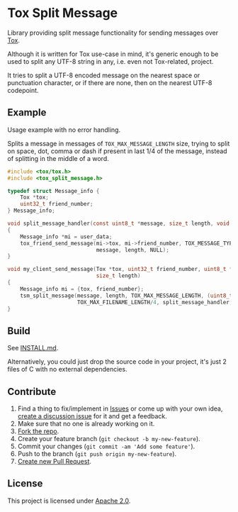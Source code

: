 # Tox Split Message
Library providing split message functionality for sending messages over [Tox](https://tox.chat/).

Although it is written for Tox use-case in mind, it's generic enough to be used to split any UTF-8 string in any, i.e. even not Tox-related, project.

It tries to split a UTF-8 encoded message on the nearest space or punctuation character, or if there are none, then on the nearest UTF-8 codepoint.

## Example

Usage example with no error handling.

Splits a message in messages of `TOX_MAX_MESSAGE_LENGTH` size, trying to split on space, dot, comma or dash if present in last 1/4 of the message, instead of splitting in the middle of a word.

```C
#include <tox/tox.h>
#include <tox_split_message.h>

typedef struct Message_info {
    Tox *tox;
    uint32_t friend_number;
} Message_info;

void split_message_handler(const uint8_t *message, size_t length, void *user_data)
{
    Message_info *mi = user_data;
    tox_friend_send_message(mi->tox, mi->friend_number, TOX_MESSAGE_TYPE_NORMAL,
                            message, length, NULL);
}

void my_client_send_message(Tox *tox, uint32_t friend_number, uint8_t *message,
                            size_t length)
{
    Message_info mi = {tox, friend_number};
    tsm_split_message(message, length, TOX_MAX_MESSAGE_LENGTH, (uint8_t*)" .,-",
                      TOX_MAX_FILENAME_LENGTH/4, split_message_handler, &mi);
}
```

## Build
See [INSTALL.md](INSTALL.md).

Alternatively, you could just drop the source code in your project, it's just 2 files of C with no external dependencies.

## Contribute
1. Find a thing to fix/implement in [Issues](https://github.com/nurupo/tox-split-message/issues) or come up with your own idea, [create a discussion issue](https://github.com/nurupo/tox-split-message/issues/new) for it and get a feedback.
2. Make sure that no one is already working on it.
3. [Fork the repo](https://help.github.com/articles/fork-a-repo).
4. Create your feature branch (`git checkout -b my-new-feature`).
5. Commit your changes (`git commit -am 'Add some feature'`).
6. Push to the branch (`git push origin my-new-feature`).
7. [Create new Pull Request](https://help.github.com/articles/using-pull-requests).

## License
This project is licensed under [Apache 2.0](LICENSE).

